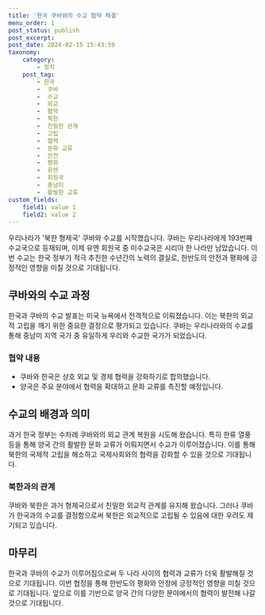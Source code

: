 ```yaml
---
title: '한국 쿠바와의 수교 협약 체결'
menu_order: 1
post_status: publish
post_excerpt: 
post_date: 2024-02-15 15:43:59
taxonomy:
    category:
        - 정치
    post_tag:
        - 한국
        -  쿠바
        -  수교
        -  외교
        -  협약
        -  북한
        -  친밀한 관계
        -  고립
        -  협력
        -  문화 교류
        -  안전
        -  평화
        -  유엔
        -  회원국
        -  중남미
        -  활발한 교류
custom_fields:
    field1: value 1
    field2: value 2
---
```


우리나라가 '북한 형제국' 쿠바와 수교를 시작했습니다. 쿠바는 우리나라에게 193번째 수교국으로 등재되며, 이제 유엔 회원국 중 미수교국은 시리아 한 나라만 남았습니다. 이번 수교는 한국 정부가 적극 추진한 수년간의 노력의 결실로, 한반도의 안전과 평화에 긍정적인 영향을 미칠 것으로 기대됩니다.
## 쿠바와의 수교 과정
한국과 쿠바의 수교 발표는 미국 뉴욕에서 전격적으로 이뤄졌습니다. 이는 북한의 외교적 고립을 깨기 위한 중요한 결정으로 평가되고 있습니다. 쿠바는 우리나라와의 수교를 통해 중남미 지역 국가 중 유일하게 우리와 수교한 국가가 되었습니다.
### 협약 내용
- 쿠바와 한국은 상호 외교 및 경제 협력을 강화하기로 합의했습니다.
- 양국은 주요 분야에서 협력을 확대하고 문화 교류를 촉진할 예정입니다.
## 수교의 배경과 의미
과거 한국 정부는 수차례 쿠바와의 외교 관계 복원을 시도해 왔습니다. 특히 한류 열풍 등을 통해 양국 간의 활발한 문화 교류가 이뤄지면서 수교가 이루어졌습니다. 이를 통해 북한의 국제적 고립을 해소하고 국제사회와의 협력을 강화할 수 있을 것으로 기대됩니다.
### 북한과의 관계
쿠바와 북한은 과거 형제국으로서 친밀한 외교적 관계를 유지해 왔습니다. 그러나 쿠바가 한국과의 수교를 결정함으로써 북한은 외교적으로 고립될 수 있음에 대한 우려도 제기되고 있습니다.
## 마무리
한국과 쿠바의 수교가 이루어짐으로써 두 나라 사이의 협력과 교류가 더욱 활발해질 것으로 기대됩니다. 이번 협정을 통해 한반도의 평화와 안정에 긍정적인 영향을 미칠 것으로 기대됩니다. 앞으로 이를 기반으로 양국 간의 다양한 분야에서의 협력이 발전해 나갈 것으로 기대됩니다.
